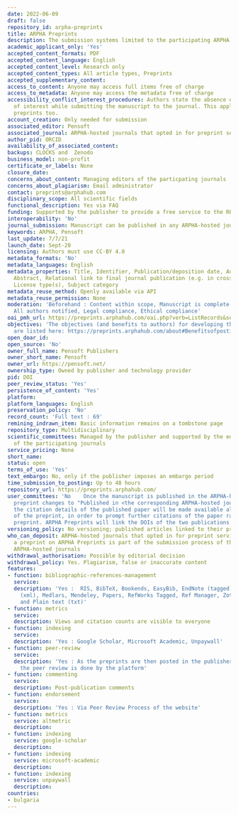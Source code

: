 ```yaml
---
date: 2022-06-09
draft: false
repository_id: arpha-preprints
title: ARPHA Preprints
description: The submission systems limited to the participating ARPHA journals
academic_applicant_only: 'Yes'
accepted_content_formats: PDF
accepted_content_language: English
accepted_content_level: Research only
accepted_content_types: All article types, Preprints
accepted_supplementary_content:
access_to_content: Anyone may access full items free of charge
access_to_metadata: Anyone may access the metadata free of charge
accessibility_conflict_interest_procedures: Authors state the absence of conflict
  of interest while submitting the manuscript to the journal. This applies to the
  preprints too.
account_creation: Only needed for submission
associated_editor: Pensoft
associated_journal: ARPHA-hosted journals that opted in for preprint services
author_pid: ORCID
availability_of_associated_content:
backups: CLOCKS and  Zenodo
business_model: non-profit
certificate_or_labels: None
closure_date:
concerns_about_content: Managing editors of the particpating journals
concerns_about_plagiarism: Email administrator
contact: preprints@arphahub.com
disciplinary_scope: All scientific fields
functional_description: Yes via FAQ
funding: Supported by the publisher to provide a free service to the RPHa-hosted journals
interoperability: 'No'
journal_submission: Manuscript can be published in any ARPHA-hosted journal
keywords: ARPHA, Pensoft
last_update: 7/7/21
launch_date: Sept-20
licensing: Authors must use CC-BY 4.0
metadata_formats: 'No'
metadata_languages: English
metadata_properties: Title, Identifier, Publication/deposition date, Author name(s),
  Abstract, Relational link to final journal publication (e.g. in crossref metadata),
  License type(s), Subject category
metadata_reuse_method: Openly available via API
metadata_reuse_permission: None
moderation: 'Beforehand : Content within scope, Manuscript is complete (methods, references),
  All authors notified, Legal compliance, Ethical compliance'
oai_pmh_url: https://preprints.arphahub.com/oai.php?verb=ListRecords&set=preprints&metadataPrefix=mods
objectives: 'The objectives (and benefits to authors) for developing the platform
  are listed here: https://preprints.arphahub.com/about#Benefitsofpostingapreprint'
open_doar_id:
open_source: 'No'
owner_full_name: Pensoft Publishers
owner_short_name: Pensoft
owner_url: https://pensoft.net/
ownership_type: Owned by publisher and technology provider
pid: DOI
peer_review_status: 'Yes'
persistence_of_content: 'Yes'
platform:
platform_languages: English
preservation_policy: 'No'
record_count: 'Full text : 69'
remining_indrawn_item: Basic information remains on a tombstone page
repository_type: Multidisciplinary
scientific_committees: Managed by the publisher and supported by the editorial boards
  of the participating journals
service_pricing: None
short_name:
status: open
terms_of_use: 'Yes'
text_embargo: No, only if the publisher imposes an embargo period
time_submission_to_posting: Up to 48 hours
repository_url: https://preprints.arphahub.com/
user_committees: 'No    Once the manuscript is published in the ARPHA-hosted journal, the status of the
  preprint changes to "Published in <the corresponding ARPHA-hosted journal>". Additionally,
  the citation details of the published paper will be made available along with those
  of the preprint, in order to prompt further citations of the paper rather than the
  preprint. ARPHA Preprints will link the DOIs of the two publications through CrossRef.'
versioning_policy: No versioning; published articles linked to their preprints.
who_can_deposit: ARPHA-hosted journals that opted in for preprint services.  Posting
  a preprint on ARPHA Preprints is part of the submission process of the participating
  ARPHA-hosted journals
withdrawal_authorisation: Possible by editorial decision
withdrawal_policy: Yes. Plagiarism, false or inaccurate content
features:
- function: bibliographic-references-management
  service:
  description: 'Yes :  RIS, BibTeX, Bookends, EasyBib, EndNote (tagged), EndNote 8
    (xml), Medlars, Mendeley, Papers, RefWorks Tagged, Ref Manager, Zotero, Mods (xml)
    and Plain text (txt)'
- function: metrics
  service:
  description: Views and citation counts are visible to everyone
- function: indexing
  service:
  description: 'Yes : Google Scholar, Microsoft Academic, Unpaywall'
- function: peer-review
  service:
  description: 'Yes : As the preprints are then posted in the publisher''s journals,
    the peer review is done by the platform'
- function: commenting
  service:
  description: Post-publication comments
- function: endorsement
  service:
  description: 'Yes : Via Peer Review Process of the website'
- function: metrics
  service: altmetric
  description:
- function: indexing
  service: google-scholar
  description:
- function: indexing
  service: microsoft-academic
  description:
- function: indexing
  service: unpaywall
  description:
countries:
- bulgaria
---
```



